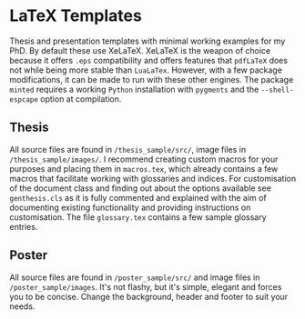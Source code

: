 # LaTeX Templates

Thesis and presentation templates with minimal working examples for my PhD. By default these use XeLaTeX. XeLaTeX is the weapon of choice because it offers `.eps` compatibility and offers features that `pdfLaTeX` does not while being more stable than `LuaLaTex`. However, with a few package modifications, it can be made to run with these other engines. The package `minted` requires a working `Python` installation with `pygments` and the `--shell-espcape` option at compilation.

## Thesis

All source files are found in `/thesis_sample/src/`, image files in `/thesis_sample/images/`. I recommend creating custom macros for your purposes and placing them in `macros.tex`, which already contains a few macros that facilitate working with glossaries and indices. For customisation of the document class and finding out about the options available see `genthesis.cls` as it is fully commented and explained with the aim of documenting existing functionality and providing instructions on customisation. The file `glossary.tex` contains a few sample glossary entries.

## Poster

All source files are found in `/poster_sample/src/` and image files in `/poster_sample/images`. It's not flashy, but it's simple, elegant and forces you to be concise. Change the background, header and footer to suit your needs.
